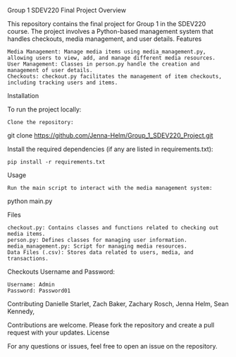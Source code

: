 Group 1 SDEV220 Final Project
Overview

This repository contains the final project for Group 1 in the SDEV220 course. The project involves a Python-based management system that handles checkouts, media management, and user details.
Features

    Media Management: Manage media items using media_management.py, allowing users to view, add, and manage different media resources.
    User Management: Classes in person.py handle the creation and management of user details.
    Checkouts: checkout.py facilitates the management of item checkouts, including tracking users and items.

Installation

To run the project locally:

    Clone the repository:

  git clone https://github.com/Jenna-Helm/Group_1_SDEV220_Project.git

Install the required dependencies (if any are listed in requirements.txt):

    pip install -r requirements.txt

Usage

    Run the main script to interact with the media management system:

  python main.py

    

Files

    checkout.py: Contains classes and functions related to checking out media items.
    person.py: Defines classes for managing user information.
    media_management.py: Script for managing media resources.
    Data Files (.csv): Stores data related to users, media, and transactions.

Checkouts Username and Password:

    Username: Admin 
    Password: Password01


    
Contributing
Danielle Starlet,
Zach Baker,
Zachary Rosch,
Jenna Helm,
Sean Kennedy,

Contributions are welcome. Please fork the repository and create a pull request with your updates.
License



For any questions or issues, feel free to open an issue on the repository.
